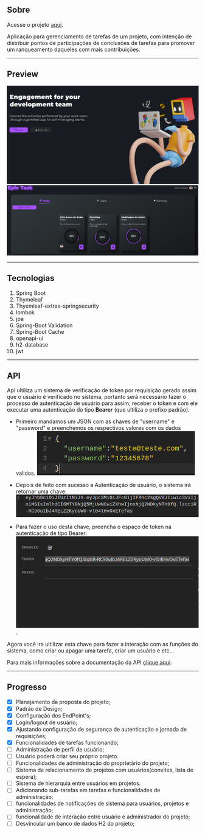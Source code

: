 ## Sobre

Acesse o projeto [aqui](https://epictask.herokuapp.com/).

Aplicação para gerenciamento de tarefas de um projeto, com intenção de distribuir pontos de participações de conclusões de tarefas para promover um ranqueamento daqueles com mais contribuições.

---

## Preview

![alt](img/img1.png)
![alt](img/img2.png)

---

## Tecnologias

1. Spring Boot
2. Thymeleaf
3. Thyemleaf-extras-springsecurity
4. lombok
5. jpa
6. Spring-Boot Validation
7. Spring-Boot Cache
8. openapi-ui
9. h2-database
10. jwt

---

## API

Api ultiliza um sistema de verificação de token por requisição gerado assim que o usuário é verificado no sistema, portanto será necessário fazer o processo de autenticação de usuário para assim, receber o token e com ele executar uma autenticação do tipo **Bearer** (que ultiliza o prefixo padrão).

- Primeiro mandamos um JSON com as chaves de "username" e "password" e preenchemos os respectivos valores com os dados validos.
  ![JSON](img/img3.png)

- Depois de feito com sucesso a Autenticação de usuário, o sistema irá retornar uma chave:
  ![Chave](img/img4.png)

- Para fazer o uso desta chave, preencha o espaço de token na autenticação de tipo Bearer:
  ![Autenticação](img/img5.png).

Agora você ira ultilizar esta chave para fazer a interação com as funções do sistema, como criar ou apagar uma tarefa, criar um usuário e etc...

Para mais informações sobre a documentação da API [clique aqui](https://epictask.herokuapp.com/swagger-ui/index.html#/).

---

## Progresso

- [x] Planejamento da proposta do projeto;
- [x] Padrão de Design;
- [x] Configuração dos EndPoint's;
- [x] Login/logout de usuário;
- [x] Ajustando configuração de segurança de autenticação e jornada de requisições;
- [x] Funcionalidades de tarefas funcionando;
- [ ] Administração de perfil de usuário;
- [ ] Usuário poderá criar seu próprio projeto.
- [ ] Funcionalidades de administração do proprietário do projeto;
- [ ] Sistema de relacionamento de projetos com usuários(convites, lista de espera);
- [ ] Sistema de hierarquia entre usuários em projetos.
- [ ] Adicionando sub-tarefas em tarefas e funcionalidades de administração;
- [ ] funcionalidades de notificações de sistema para usuários, projetos e administração;
- [ ] funcionalidade de interação entre usuário e administrador do projeto;
- [ ] Desvincular um banco de dados H2 do projeto;
